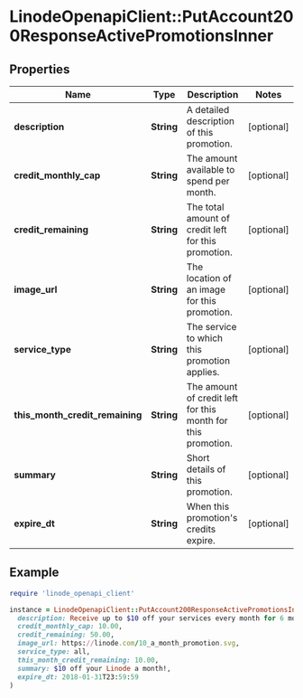 # LinodeOpenapiClient::PutAccount200ResponseActivePromotionsInner

## Properties

| Name | Type | Description | Notes |
| ---- | ---- | ----------- | ----- |
| **description** | **String** | A detailed description of this promotion. | [optional] |
| **credit_monthly_cap** | **String** | The amount available to spend per month. | [optional] |
| **credit_remaining** | **String** | The total amount of credit left for this promotion. | [optional] |
| **image_url** | **String** | The location of an image for this promotion. | [optional] |
| **service_type** | **String** | The service to which this promotion applies. | [optional] |
| **this_month_credit_remaining** | **String** | The amount of credit left for this month for this promotion. | [optional] |
| **summary** | **String** | Short details of this promotion. | [optional] |
| **expire_dt** | **String** | When this promotion&#39;s credits expire. | [optional] |

## Example

```ruby
require 'linode_openapi_client'

instance = LinodeOpenapiClient::PutAccount200ResponseActivePromotionsInner.new(
  description: Receive up to $10 off your services every month for 6 months! Unused credits will expire once this promotion period ends.,
  credit_monthly_cap: 10.00,
  credit_remaining: 50.00,
  image_url: https://linode.com/10_a_month_promotion.svg,
  service_type: all,
  this_month_credit_remaining: 10.00,
  summary: $10 off your Linode a month!,
  expire_dt: 2018-01-31T23:59:59
)
```

